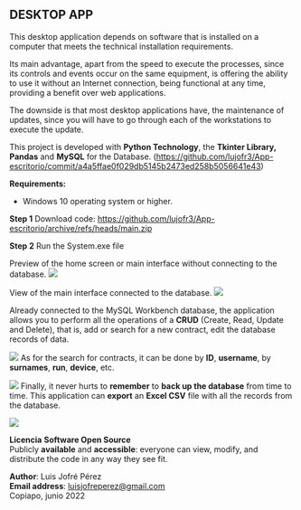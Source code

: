 ##  **DESKTOP APP**

This desktop application depends on software that is installed on a computer that meets the technical installation requirements.

Its main advantage, apart from the speed to execute the processes, since its controls and events occur on the same equipment, is offering the ability to use it without an Internet connection, being functional at any time, providing a benefit over web applications.

The downside is that most desktop applications have, the maintenance of updates, since you will have to go through each of the workstations to execute the update.

This project is developed with **Python Technology**, the **Tkinter Library, Pandas** and **MySQL** for the Database.
(https://github.com/lujofr3/App-escritorio/commit/a4a5ffae0f029db5145b2473ed258b5056641e43)

**Requirements:**
- Windows 10 operating system or higher.

**Step 1**
Download code: https://github.com/lujofr3/App-escritorio/archive/refs/heads/main.zip

**Step 2**
Run the System.exe file


Preview of the home screen or main interface without connecting to the database.
![](https://i.postimg.cc/Y0B1VKPz/img1.jpg)

View of the main interface connected to the database.
![](https://i.postimg.cc/L8x3sWqm/img2.jpg)

Already connected to the MySQL Workbench database, the application allows you to perform all the operations of a **CRUD** (Create, Read, Update and Delete), that is, add or search for a new contract, edit the database records of data.

![](https://i.postimg.cc/L8x3sWqm/img2.jpg)
As for the search for contracts, it can be done by **ID**, **username**, by **surnames**, **run**, **device**, etc.

![](https://i.postimg.cc/tJdhGvQQ/img6.jpg)
Finally, it never hurts to **remember** to **back up the database** from time to time. This application can **export** an **Excel CSV** file with all the records from the database.

![](https://i.postimg.cc/t4HgvKCV/Captura4.png)

**Licencia**
**Software Open Source**
<br>
Publicly **available** and **accessible**: everyone can view, modify, and distribute the code in any way they see fit.


**Author**: Luis Jofré Pérez
<br>
**Email address**: luisjofreperez@gmail.com
<br>
Copiapo, junio 2022
